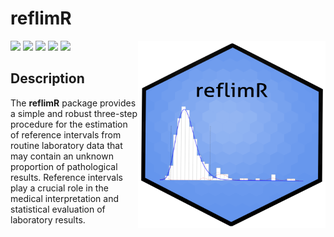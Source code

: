 # reflimR

<!-- badges: start -->

<img src="vignettes/reflimR_files/logo_reflimR.png" width="300px" height="300px" align="right"/>

![](https://www.repostatus.org/badges/latest/active.svg)
![](http://img.shields.io/badge/license-GPL%20%28%3E=%203%29-brightgreen.svg?style=flat)
![](https://img.shields.io/github/last-commit/reflim/reflimR.svg)
![](https://img.shields.io/github/languages/count/reflim/reflimR.svg)
![](https://img.shields.io/github/languages/top/reflim/reflimR.svg)
<!-- badges: end -->

## Description

The **reflimR** package provides a simple and robust three-step procedure for the estimation of reference intervals from routine laboratory data that may contain an unknown proportion of pathological results. Reference intervals play a crucial role in the medical interpretation and statistical evaluation of laboratory results. 
